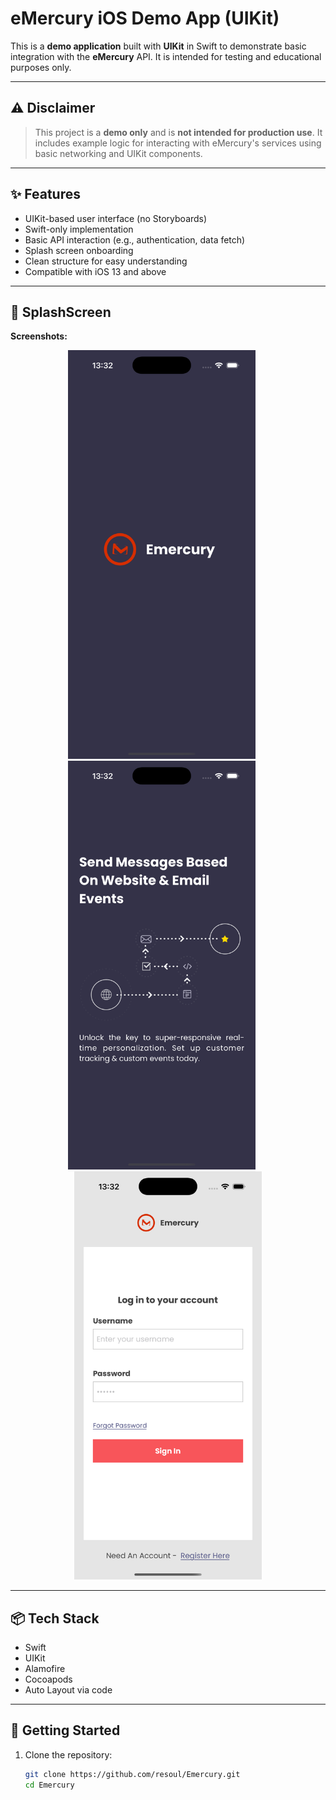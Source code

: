 # eMercury iOS Demo App (UIKit)

This is a **demo application** built with **UIKit** in Swift to demonstrate basic integration with the **eMercury** API. It is intended for testing and educational purposes only.

---

## ⚠️ Disclaimer

> This project is a **demo only** and is **not intended for production use**. It includes example logic for interacting with eMercury's services using basic networking and UIKit components.

---

## ✨ Features

- UIKit-based user interface (no Storyboards)
- Swift-only implementation
- Basic API interaction (e.g., authentication, data fetch)
- Splash screen onboarding
- Clean structure for easy understanding
- Compatible with iOS 13 and above

---

## 📱 SplashScreen

**Screenshots:**
<p align="center">
  <img src="screenshots/Simulator Screenshot - iPhone 16 Pro - 2025-08-03 at 13.32.57.png" alt="Splash 1" width="300" style="margin-right: 20px;" />
  <img src="screenshots/Simulator Screenshot - iPhone 16 Pro - 2025-08-03 at 13.32.46.png" alt="Splash 2" width="300" style="margin-right: 20px;" />
  <img src="screenshots/Simulator Screenshot - iPhone 16 Pro - 2025-08-03 at 13.32.32.png" alt="Splash 3" width="300" />
</p>

---

## 📦 Tech Stack

- Swift
- UIKit
- Alamofire
- Cocoapods
- Auto Layout via code

---

## 🚀 Getting Started

1. Clone the repository:

   ```bash
   git clone https://github.com/resoul/Emercury.git
   cd Emercury

